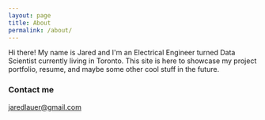 ```yaml
---
layout: page
title: About
permalink: /about/
---
```


Hi there! My name is Jared and I'm an Electrical Engineer turned Data Scientist currently living in Toronto. This site is here to showcase my project portfolio, resume, and maybe some other cool stuff in the future.

### Contact me

[jaredlauer@gmail.com](mailto:jaredlauer@gmail.com)
